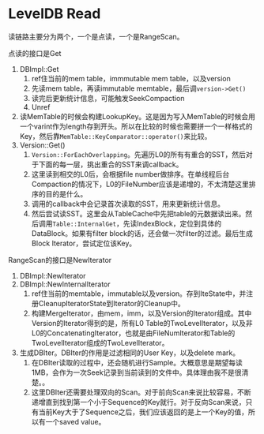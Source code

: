 # LevelDB Read

读链路主要分为两个，一个是点读，一个是RangeScan。

点读的接口是Get

1. DBImpl::Get
   1. ref住当前的mem table，immmutable mem table，以及version
   2. 先读mem table，再读immutable memtable，最后调`version->Get()`
   3. 读完后更新统计信息，可能触发SeekCompaction
   4. Unref
2. 读MemTable的时候会构建LookupKey。这是因为写入MemTable的时候会用一个varint作为length存到开头。所以在比较的时候也需要拼一个一样格式的Key，然后靠`MemTable::KeyComparator::operator()`来比较。
3. Version::Get()
   1. `Version::ForEachOverlapping`。先遍历L0的所有有重合的SST，然后对于下面的每一层，挑出重合的SST来调callback。
   2. 这里读到相交的L0后，会根据file number做排序。在单线程后台Compaction的情况下，L0的FileNumber应该是递增的，不太清楚这里排序的目的是什么。
   3. 调用的callback中会记录首次读取的SST，用来更新统计信息。
   4. 然后尝试读SST。这里会从TableCache中先把table的元数据读出来。然后调用`Table::InternalGet`，先读IndexBlock，定位到具体的DataBlock。如果有filter block的话，还会做一次filter的过滤。最后生成Block Iterator，尝试定位该Key。

RangeScan的接口是NewIterator

1. DBImpl::NewIterator
2. DBImpl::NewInternalIterator
   1. ref住当前的memtable，immutable以及version。存到IteState中，并注册CleanupIteratorState到Iterator的Cleanup中。
   2. 构建MergeIterator，由mem，imm，以及Version的Iterator组成。其中Version的Iterator得到的是，所有L0 Table的TwoLevelIterator，以及非L0的ConcatenatingIterator，也就是由FileNumIterator和Table的TwoLevelIterator组成的TwoLevelIterator。
3. 生成DBIter。DBIter的作用是过滤相同的User Key，以及delete mark。
   1. 在DBIter读取的过程中，还会随机进行Sample。大概意思是期望每读1MB，会作为一次Seek记录到当前读到的文件中。具体理由我不是很清楚。。
   2. 这里DBIter还需要处理双向的Scan。对于前向Scan来说比较容易，不断递增直到找到第一个小于Sequence的Key就行。对于反向Scan来说，只有当前Key大于了Sequence之后，我们应该返回的是上一个Key的值，所以有一个saved value。
